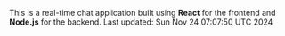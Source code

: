 This is a real-time chat application built using **React** for the frontend and **Node.js** for the backend.
Last updated: Sun Nov 24 07:07:50 UTC 2024
